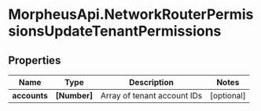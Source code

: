 # MorpheusApi.NetworkRouterPermissionsUpdateTenantPermissions

## Properties

Name | Type | Description | Notes
------------ | ------------- | ------------- | -------------
**accounts** | **[Number]** | Array of tenant account IDs | [optional] 


